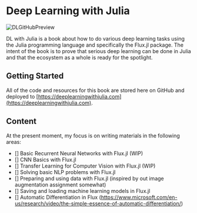 # Deep Learning with Julia

![DLGitHubPreview](https://user-images.githubusercontent.com/35577566/142680741-276551f1-6ec6-4eba-b625-4e88d70dda13.png)

DL with Julia is a book about how to do various deep learning tasks using the Julia programming language and specifically the Flux.jl package. The intent of the book is to prove that serious deep learning can be done in Julia and that the ecosystem as a whole is ready for the spotlight. 

## Getting Started

All of the code and resources for this book are stored here on GitHub and deployed to [https://deeplearningwithjulia.com](https://deeplearningwithjulia.com). 


## Content

At the present moment, my focus is on writing materials in the following areas:

- [] Basic Recurrent Neural Networks with Flux.jl (WIP)
- [] CNN Basics with Flux.jl
- [] Transfer Learning for Computer Vision with Flux.jl (WIP)
- [] Solving basic NLP problems with Flux.jl
- [] Preparing and using data with Flux.jl (inspired by out image augmentation assignment somewhat)
- [] Saving and loading machine learning models in Flux.jl
- [] Automatic Differentiation in Flux (https://www.microsoft.com/en-us/research/video/the-simple-essence-of-automatic-differentiation/)
